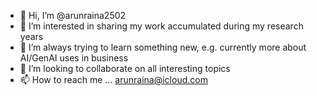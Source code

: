 - 👋 Hi, I’m @arunraina2502
- 👀 I’m interested in sharing my work accumulated during my research years
- 🌱 I’m always trying to learn something new, e.g. currently more about AI/GenAI uses in business
- 💞️ I’m looking to collaborate on all interesting topics
- 📫 How to reach me ... arunraina@icloud.com

<!---
arunraina2502/arunraina2502 is a ✨ special ✨ repository because its `README.md` (this file) appears on your GitHub profile.
You can click the Preview link to take a look at your changes.
--->
